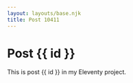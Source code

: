 ```yaml
---
layout: layouts/base.njk
title: Post 10411
---
```


# Post {{ id }}

This is post {{ id }} in my Eleventy project.
